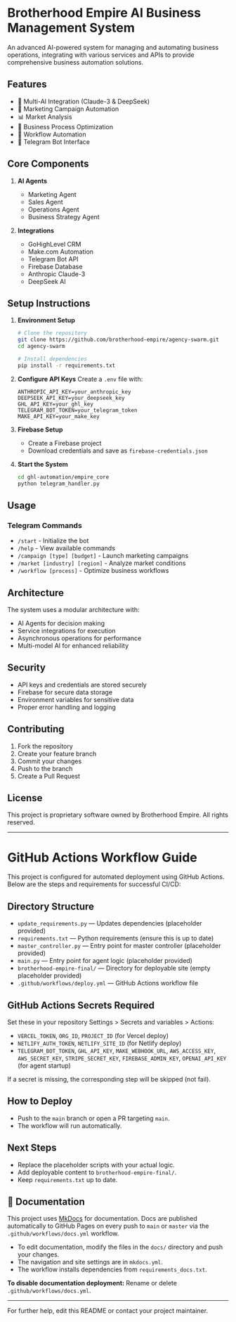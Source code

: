 # Brotherhood Empire AI Business Management System

An advanced AI-powered system for managing and automating business operations, integrating with various services and APIs to provide comprehensive business automation solutions.

## Features

- 🤖 Multi-AI Integration (Claude-3 & DeepSeek)
- 🚀 Marketing Campaign Automation
- 📊 Market Analysis
- 💼 Business Process Optimization
- 🔄 Workflow Automation
- 📱 Telegram Bot Interface

## Core Components

1. **AI Agents**
   - Marketing Agent
   - Sales Agent
   - Operations Agent
   - Business Strategy Agent

2. **Integrations**
   - GoHighLevel CRM
   - Make.com Automation
   - Telegram Bot API
   - Firebase Database
   - Anthropic Claude-3
   - DeepSeek AI

## Setup Instructions

1. **Environment Setup**
   ```bash
   # Clone the repository
   git clone https://github.com/brotherhood-empire/agency-swarm.git
   cd agency-swarm

   # Install dependencies
   pip install -r requirements.txt
   ```

2. **Configure API Keys**
   Create a `.env` file with:
   ```env
   ANTHROPIC_API_KEY=your_anthropic_key
   DEEPSEEK_API_KEY=your_deepseek_key
   GHL_API_KEY=your_ghl_key
   TELEGRAM_BOT_TOKEN=your_telegram_token
   MAKE_API_KEY=your_make_key
   ```

3. **Firebase Setup**
   - Create a Firebase project
   - Download credentials and save as `firebase-credentials.json`

4. **Start the System**
   ```bash
   cd ghl-automation/empire_core
   python telegram_handler.py
   ```

## Usage

### Telegram Commands
- `/start` - Initialize the bot
- `/help` - View available commands
- `/campaign [type] [budget]` - Launch marketing campaigns
- `/market [industry] [region]` - Analyze market conditions
- `/workflow [process]` - Optimize business workflows

## Architecture

The system uses a modular architecture with:
- AI Agents for decision making
- Service integrations for execution
- Asynchronous operations for performance
- Multi-model AI for enhanced reliability

## Security

- API keys and credentials are stored securely
- Firebase for secure data storage
- Environment variables for sensitive data
- Proper error handling and logging

## Contributing

1. Fork the repository
2. Create your feature branch
3. Commit your changes
4. Push to the branch
5. Create a Pull Request

## License

This project is proprietary software owned by Brotherhood Empire.
All rights reserved.

---

# GitHub Actions Workflow Guide

This project is configured for automated deployment using GitHub Actions. Below are the steps and requirements for successful CI/CD:

## Directory Structure

- `update_requirements.py` — Updates dependencies (placeholder provided)
- `requirements.txt` — Python requirements (ensure this is up to date)
- `master_controller.py` — Entry point for master controller (placeholder provided)
- `main.py` — Entry point for agent logic (placeholder provided)
- `brotherhood-empire-final/` — Directory for deployable site (empty placeholder provided)
- `.github/workflows/deploy.yml` — GitHub Actions workflow file

## GitHub Actions Secrets Required

Set these in your repository Settings > Secrets and variables > Actions:
- `VERCEL_TOKEN`, `ORG_ID`, `PROJECT_ID` (for Vercel deploy)
- `NETLIFY_AUTH_TOKEN`, `NETLIFY_SITE_ID` (for Netlify deploy)
- `TELEGRAM_BOT_TOKEN`, `GHL_API_KEY`, `MAKE_WEBHOOK_URL`, `AWS_ACCESS_KEY`, `AWS_SECRET_KEY`, `STRIPE_SECRET_KEY`, `FIREBASE_ADMIN_KEY`, `OPENAI_API_KEY` (for agent startup)

If a secret is missing, the corresponding step will be skipped (not fail).

## How to Deploy
- Push to the `main` branch or open a PR targeting `main`.
- The workflow will run automatically.

## Next Steps
- Replace the placeholder scripts with your actual logic.
- Add deployable content to `brotherhood-empire-final/`.
- Keep `requirements.txt` up to date.

## 📄 Documentation

This project uses [MkDocs](https://www.mkdocs.org/) for documentation. Docs are published automatically to GitHub Pages on every push to `main` or `master` via the `.github/workflows/docs.yml` workflow.

- To edit documentation, modify the files in the `docs/` directory and push your changes.
- The navigation and site settings are in `mkdocs.yml`.
- The workflow installs dependencies from `requirements_docs.txt`.

**To disable documentation deployment:**
Rename or delete `.github/workflows/docs.yml`.

---

For further help, edit this README or contact your project maintainer.
